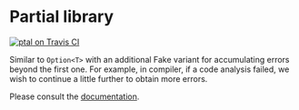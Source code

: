 # Partial library

[![ptal on Travis CI][travis-image]][travis]

[travis-image]: https://travis-ci.org/ptal/partial.png
[travis]: https://travis-ci.org/ptal/partial

Similar to `Option<T>` with an additional Fake variant for accumulating errors beyond the first one. For example, in compiler, if a code analysis failed, we wish to continue a little further to obtain more errors.

Please consult the [documentation](https://docs.rs/partial).
